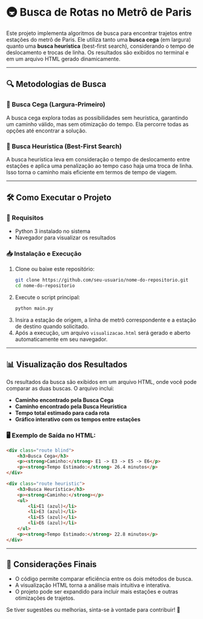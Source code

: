 # 🚇 Busca de Rotas no Metrô de Paris

Este projeto implementa algoritmos de busca para encontrar trajetos entre estações do metrô de Paris. Ele utiliza tanto uma **busca cega** (em largura) quanto uma **busca heurística** (best-first search), considerando o tempo de deslocamento e trocas de linha. Os resultados são exibidos no terminal e em um arquivo HTML gerado dinamicamente.

---

## 🔍 Metodologias de Busca

### 🔴 Busca Cega (Largura-Primeiro)
A busca cega explora todas as possibilidades sem heurística, garantindo um caminho válido, mas sem otimização do tempo. Ela percorre todas as opções até encontrar a solução.

### 🔵 Busca Heurística (Best-First Search)
A busca heurística leva em consideração o tempo de deslocamento entre estações e aplica uma penalização ao tempo caso haja uma troca de linha. Isso torna o caminho mais eficiente em termos de tempo de viagem.

---

## 🛠️ Como Executar o Projeto

### 📌 Requisitos
- Python 3 instalado no sistema
- Navegador para visualizar os resultados

### 📥 Instalação e Execução
1. Clone ou baixe este repositório:
   ```sh
   git clone https://github.com/seu-usuario/nome-do-repositorio.git
   cd nome-do-repositorio
   ```
2. Execute o script principal:
   ```sh
   python main.py
   ```
3. Insira a estação de origem, a linha de metrô correspondente e a estação de destino quando solicitado.
4. Após a execução, um arquivo `visualizacao.html` será gerado e aberto automaticamente em seu navegador.

---

## 📊 Visualização dos Resultados
Os resultados da busca são exibidos em um arquivo HTML, onde você pode comparar as duas buscas. O arquivo inclui:
- **Caminho encontrado pela Busca Cega**
- **Caminho encontrado pela Busca Heurística**
- **Tempo total estimado para cada rota**
- **Gráfico interativo com os tempos entre estações**

### 🖥️ Exemplo de Saída no HTML:
```html
<div class="route blind">
    <h3>Busca Cega</h3>
    <p><strong>Caminho:</strong> E1 -> E3 -> E5 -> E6</p>
    <p><strong>Tempo Estimado:</strong> 26.4 minutos</p>
</div>

<div class="route heuristic">
    <h3>Busca Heurística</h3>
    <p><strong>Caminho:</strong></p>
    <ul>
        <li>E1 (azul)</li>
        <li>E3 (azul)</li>
        <li>E5 (azul)</li>
        <li>E6 (azul)</li>
    </ul>
    <p><strong>Tempo Estimado:</strong> 22.8 minutos</p>
</div>
```

---

## 📌 Considerações Finais
- O código permite comparar eficiência entre os dois métodos de busca.
- A visualização HTML torna a análise mais intuitiva e interativa.
- O projeto pode ser expandido para incluir mais estações e outras otimizações de trajetos.

Se tiver sugestões ou melhorias, sinta-se à vontade para contribuir! 🚀

